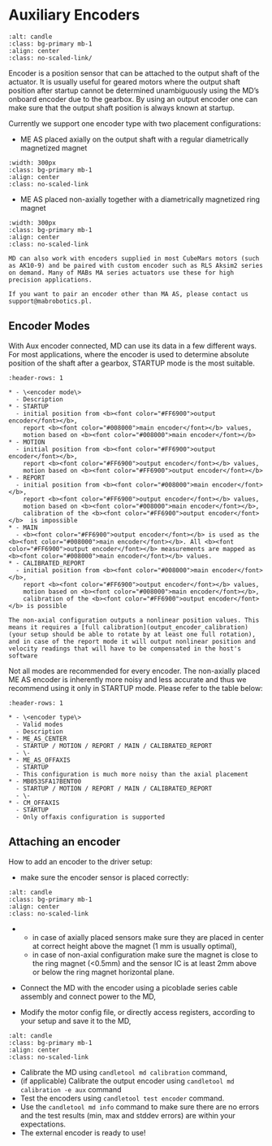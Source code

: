 # Auxiliary Encoders

```{figure} ./images/encoder/encoders.jpg
:alt: candle
:class: bg-primary mb-1
:align: center
:class: no-scaled-link/
```

Encoder is a position sensor that can be attached to the output shaft of the actuator. It is usually
useful for geared motors where the output shaft position after startup cannot be determined
unambiguously using the MD’s onboard encoder due to the gearbox. By using an output encoder one can
make sure that the output shaft position is always known at startup.

Currently we support one encoder type with two placement configurations:

- ME AS placed axially on the output shaft with a regular diametrically magnetized magnet

```{figure} ./images/encoder/output_encoder_axial.jpg
:width: 300px
:class: bg-primary mb-1
:align: center
:class: no-scaled-link
```

- ME AS placed non-axially together with a diametrically magnetized ring magnet

```{figure} ./images/encoder/output_encoder_offaxis.jpg
:width: 300px
:class: bg-primary mb-1
:align: center
:class: no-scaled-link
```

```{note}
MD can also work with encoders supplied in most CubeMars motors (such as AK10-9) and be paired with custom encoder such as RLS Aksim2 series on demand. Many of MABs MA series actuators use these for high precision applications.

If you want to pair an encoder other than MA AS, please contact us support@mabrobotics.pl.
```

## Encoder Modes

With Aux encoder connected, MD can use its data in a few different ways. For most applications,
where the encoder is used to determine absolute position of the shaft after a gearbox, STARTUP mode
is the most suitable.

```{list-table}
:header-rows: 1

* - \<encoder mode\> 
  - Description
* - STARTUP
  - initial position from <b><font color="#FF6900">output encoder</font></b>, 
    report <b><font color="#008000">main encoder</font></b> values, 
    motion based on <b><font color="#008000">main encoder</font></b>
* - MOTION
  - initial position from <b><font color="#FF6900">output encoder</font></b>,
    report <b><font color="#FF6900">output encoder</font></b> values,
    motion based on <b><font color="#FF6900">output encoder</font></b>
* - REPORT
  - initial position from <b><font color="#008000">main encoder</font></b>,
    report <b><font color="#FF6900">output encoder</font></b> values,
    motion based on <b><font color="#008000">main encoder</font></b>,
    calibration of the <b><font color="#FF6900">output encoder</font></b>  is impossible
* - MAIN
  - <b><font color="#FF6900">output encoder</font></b> is used as the <b><font color="#008000">main encoder</font></b>. All <b><font color="#FF6900">output encoder</font></b> measurements are mapped as <b><font color="#008000">main encoder</font></b> values. 
* - CALIBRATED_REPORT
  - initial position from <b><font color="#008000">main encoder</font></b>,
    report <b><font color="#FF6900">output encoder</font></b> values,
    motion based on <b><font color="#008000">main encoder</font></b>,
    calibration of the <b><font color="#FF6900">output encoder</font></b> is possible
```

```{warning}
The non-axial configuration outputs a nonlinear position values. This means it requires a [full calibration](output_encoder_calibration) (your setup should be able to rotate by at least one full rotation), and in case of the report mode it will output nonlinear position and velocity readings that will have to be compensated in the host's software
```

Not all modes are recommended for every encoder. The non-axially placed ME AS encoder is inherently
more noisy and less accurate and thus we recommend using it only in STARTUP mode. Please refer to
the table below:

```{list-table}
:header-rows: 1

* - \<encoder type\> 
  - Valid modes
  - Description
* - ME_AS_CENTER 
  - STARTUP / MOTION / REPORT / MAIN / CALIBRATED_REPORT
  - \-
* - ME_AS_OFFAXIS
  - STARTUP
  - This configuration is much more noisy than the axial placement
* - MB053SFA17BENT00 
  - STARTUP / MOTION / REPORT / MAIN / CALIBRATED_REPORT
  - \-
* - CM_OFFAXIS
  - STARTUP
  - Only offaxis configuration is supported
```

## Attaching an encoder

How to add an encoder to the driver setup:

- make sure the encoder sensor is placed correctly:

```{figure} ./images/encoder/output_encoder_cross.png
:alt: candle
:class: bg-primary mb-1
:align: center
:class: no-scaled-link
```

- - in case of axially placed sensors make sure they are placed in center at correct height above
    the magnet (1 mm is usually optimal),
  - in case of non-axial configuration make sure the magnet is close to the ring magnet (\<0.5mm)
    and the sensor IC is at least 2mm above or below the ring magnet horizontal plane.

- Connect the MD with the encoder using a picoblade series cable assembly and connect power to the
  MD,

- Modify the motor config file, or directly access registers, according to your setup and save it to
  the MD,

```{figure} ./images/encoder/setup_output_encoder.png
:alt: candle
:class: bg-primary mb-1
:align: center
:class: no-scaled-link
```

- Calibrate the MD using `candletool md calibration` command,
- (if applicable) Calibrate the output encoder using `candletool md calibration -e aux` command
- Test the encoders using `candletool test encoder` command.
- Use the `candletool md info` command to make sure there are no errors and the test results (min,
  max and stddev errors) are within your expectations.
- The external encoder is ready to use!
